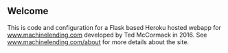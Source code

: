 ## Welcome

This is code and configuration for a Flask based Heroku hosted webapp for www.machinelending.com developed by Ted McCormack in 2016. See www.machinelending.com/about for more details about the site.
